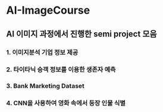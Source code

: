 # AI-ImageCourse

## AI 이미지 과정에서 진행한 semi project 모음

### 1. 이미지분석 기업 정보 제공
### 2. 타이타닉 승객 정보를 이용한 생존자 예측
### 3. Bank Marketing Dataset
### 4. CNN을 사용하여 영화 속에서 등장 인물 식별

